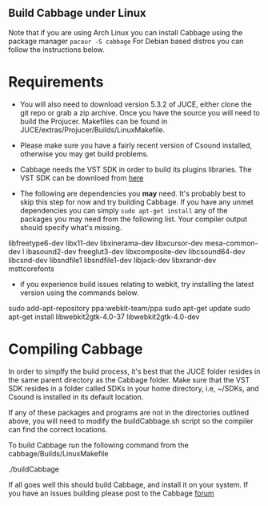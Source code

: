Build Cabbage under Linux
-------------------------
Note that if you are using Arch Linux you can install Cabbage using the package manager ```pacaur -S cabbage``` For Debian based distros you can follow the instructions below.  

Requirements
============

- You will also need to download version 5.3.2 of JUCE, either clone the git repo or grab a zip archive. Once you have the source you will need to build the Projucer. Makefiles can be found in JUCE/extras/Projucer/Builds/LinuxMakefile. 

- Please make sure you have a fairly recent version of Csound installed, otherwise you may get build problems. 

- Cabbage needs the VST SDK in order to build its plugins libraries. The VST SDK can be downloed from [here](https://www.steinberg.net/en/company/developers.html)

- The following are dependencies you **may** need. It's probably best to skip this step for now and try building Cabbage. If you have any unmet dependencies you can simply ```sudo apt-get install``` any of the packages you may need from the following list. Your compiler output should specify what's missing. 

libfreetype6-dev 
libx11-dev 
libxinerama-dev 
libxcursor-dev 
mesa-common-dev l
ibasound2-dev 
freeglut3-dev 
libxcomposite-dev 
libcsound64-dev 
libcsnd-dev 
libsndfile1 
libsndfile1-dev 
libjack-dev 
libxrandr-dev 
msttcorefonts 

- if you experience build issues relating to webkit, try installing the latest version using the commands below. 

sudo add-apt-repository ppa:webkit-team/ppa
sudo apt-get update
sudo apt-get install libwebkit2gtk-4.0-37 libwebkit2gtk-4.0-dev


Compiling Cabbage
=================

In order to simplfy the build process, it's best that the JUCE folder resides in the same parent directory as the Cabbage folder. Make sure that the VST SDK resides in a folder called SDKs in your home directory, i.e, ~/SDKs, and Csound is installed in its default location. 

If any of these packages and programs are not in the directories outlined above, you will need to modify the buildCabbage.sh script so the compiler can find the correct locations. 

To build Cabbage run the following command from the cabbage/Builds/LinuxMakefile 

./buildCabbage

If all goes well this should build Cabbage, and install it on your system. If you have an issues building please post to the Cabbage [forum](forum.cabbageaudio.com)

